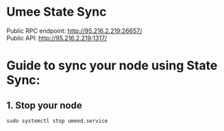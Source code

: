 # Umee State Sync

Public RPC endpoint: http://95.216.2.219:26657/  
Public API: http://95.216.2.219:1317/

# Guide to sync your node using State Sync:

## 1. Stop your node  
```sudo systemctl stop umeed.service ```
